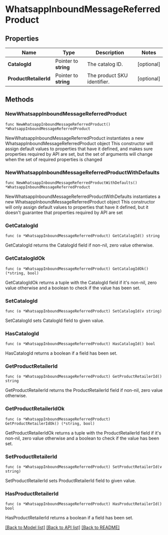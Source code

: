 # WhatsappInboundMessageReferredProduct

## Properties

Name | Type | Description | Notes
------------ | ------------- | ------------- | -------------
**CatalogId** | Pointer to **string** | The catalog ID. | [optional] 
**ProductRetailerId** | Pointer to **string** | The product SKU identifier. | [optional] 

## Methods

### NewWhatsappInboundMessageReferredProduct

`func NewWhatsappInboundMessageReferredProduct() *WhatsappInboundMessageReferredProduct`

NewWhatsappInboundMessageReferredProduct instantiates a new WhatsappInboundMessageReferredProduct object
This constructor will assign default values to properties that have it defined,
and makes sure properties required by API are set, but the set of arguments
will change when the set of required properties is changed

### NewWhatsappInboundMessageReferredProductWithDefaults

`func NewWhatsappInboundMessageReferredProductWithDefaults() *WhatsappInboundMessageReferredProduct`

NewWhatsappInboundMessageReferredProductWithDefaults instantiates a new WhatsappInboundMessageReferredProduct object
This constructor will only assign default values to properties that have it defined,
but it doesn't guarantee that properties required by API are set

### GetCatalogId

`func (o *WhatsappInboundMessageReferredProduct) GetCatalogId() string`

GetCatalogId returns the CatalogId field if non-nil, zero value otherwise.

### GetCatalogIdOk

`func (o *WhatsappInboundMessageReferredProduct) GetCatalogIdOk() (*string, bool)`

GetCatalogIdOk returns a tuple with the CatalogId field if it's non-nil, zero value otherwise
and a boolean to check if the value has been set.

### SetCatalogId

`func (o *WhatsappInboundMessageReferredProduct) SetCatalogId(v string)`

SetCatalogId sets CatalogId field to given value.

### HasCatalogId

`func (o *WhatsappInboundMessageReferredProduct) HasCatalogId() bool`

HasCatalogId returns a boolean if a field has been set.

### GetProductRetailerId

`func (o *WhatsappInboundMessageReferredProduct) GetProductRetailerId() string`

GetProductRetailerId returns the ProductRetailerId field if non-nil, zero value otherwise.

### GetProductRetailerIdOk

`func (o *WhatsappInboundMessageReferredProduct) GetProductRetailerIdOk() (*string, bool)`

GetProductRetailerIdOk returns a tuple with the ProductRetailerId field if it's non-nil, zero value otherwise
and a boolean to check if the value has been set.

### SetProductRetailerId

`func (o *WhatsappInboundMessageReferredProduct) SetProductRetailerId(v string)`

SetProductRetailerId sets ProductRetailerId field to given value.

### HasProductRetailerId

`func (o *WhatsappInboundMessageReferredProduct) HasProductRetailerId() bool`

HasProductRetailerId returns a boolean if a field has been set.


[[Back to Model list]](../README.md#documentation-for-models) [[Back to API list]](../README.md#documentation-for-api-endpoints) [[Back to README]](../README.md)


